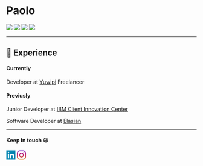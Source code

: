   
# Paolo
[![](https://img.shields.io/badge/OS-Ubuntu-orange?style=for-the-badge&logo=appveyor)](https://ubuntu.com/)
[![](https://img.shields.io/badge/OS-Fedora-blue?style=for-the-badge&logo=appveyor)](https://fedora.com/)
[![]([https://img.shields.io/badge/OS-REDHAT-red?style=for-the-badge&logo=appveyor)](https://code.visualstudio.com/)
[![](https://img.shields.io/badge/Editor-VS%20Code-blue?style=for-the-badge&logo=appveyor)](https://code.visualstudio.com/)

<hr>

## :briefcase: Experience 

#### Currently
Developer at [Yuwipi](https://www.yuwpi.de/)
Freelancer

#### Previusly
Junior Developer at [IBM Client Innovation Center](https://www.ibm.it)

Software Developer at [Elasian](https://www.elaisian.com)

<hr>
<!--
## :dart: Goals

#### Current
- [ ] Improve my career
- [ ] Enjoy experiece abroad
- [ ] Create a software house
- [ ] Partecipate to Hackathons

#### Completed
- [x] Start a programmer career
- [x] Attended a startups accelerator program
-->


<!--
**Forz70043/Forz70043** is a ✨ _special_ ✨ repository because its `README.md` (this file) appears on your GitHub profile.

Here are some ideas to get you started:

- 🔭 I’m currently working on ...
- 🌱 I’m currently learning ...
- 👯 I’m looking to collaborate on ...
- 🤔 I’m looking for help with ...
- 💬 Ask me about ...
- 📫 How to reach me: ...
- 😄 Pronouns: ...
- ⚡ Fun fact: ...


[![Alfonso's GitHub stats](https://github-readme-stats.vercel.app/api?username=Forz70043&count_private=true&theme=gotham&show_icons=true)]()

[![Top Langs](https://github-readme-stats.vercel.app/api/top-langs/?username=Forz70043&layout=compact&langs_count=6&theme=gotham)]()
-->

#### Keep in touch :smiley:
[![](/images/linkedin.png)](https://www.linkedin.it/in/paololagalante)
[![](/images/instagram.png)](https://www.instagram.com/paolo_lagalante/)

<!--
**Dantesk/Dantesk** is a ✨ _special_ ✨ repository because its `README.md` (this file) appears on your GitHub profile.

Here are some ideas to get you started:

- 🔭 I’m currently working on ...
- 🌱 I’m currently learning ...
- 👯 I’m looking to collaborate on ...
- 🤔 I’m looking for help with ...
- 💬 Ask me about ...
- 📫 How to reach me: ...
- 😄 Pronouns: ...
- ⚡ Fun fact: ...
-->
